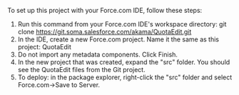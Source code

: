 To set up this project with your Force.com IDE, follow these steps:

1. Run this command from your Force.com IDE's workspace directory: git clone https://git.soma.salesforce.com/akama/QuotaEdit.git
2. In the IDE, create a new Force.com project. Name it the same as this project: QuotaEdit
3. Do not import any metadata components. Click Finish.
4. In the new project that was created, expand the "src" folder. You should see the QuotaEdit files from the Git project.
5. To deploy: in the package explorer, right-click the "src" folder and select Force.com->Save to Server.
